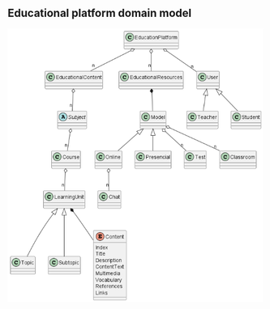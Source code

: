 ## Educational platform domain model


![image info](./out/src/Diagram/Educational%20Platfom%20Domain%20Model.png)

